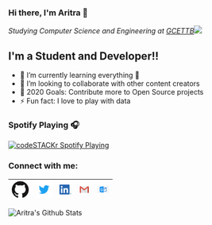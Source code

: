 ### Hi there, I'm Aritra 👋

<p><em>Studying Computer Science and Engineering at <a href="http://gcettb.ac.in">GCETTB</a><img src="https://media.giphy.com/media/WUlplcMpOCEmTGBtBW/giphy.gif" width="30"> 
</em></p>

## I'm a Student and Developer!!

- 🌱 I’m currently learning everything 🤣
- 👯 I’m looking to collaborate with other content creators
- 🥅 2020 Goals: Contribute more to Open Source projects
- ⚡ Fun fact: I love to play with data

### Spotify Playing 🎧

[<img src="https://now-playing-codestackr.vercel.app/api/spotify-playing" alt="codeSTACKr Spotify Playing" width="350" />](https://open.spotify.com/user/317mtwnvuoveyi3scmigeiy54qrq)

### Connect with me:

| [<img src="https://github.com/Aritra-Mondal/Aritra-Mondal/blob/main/gihub.png" alt="github logo" width="34">](https://github.com/Aritra-Mondal) |  [<img src="https://github.com/Aritra-Mondal/Aritra-Mondal/blob/main/twitter.svg" alt="twitter logo" width="34">](https://twitter.com/0538Aritra) |  [<img src="https://github.com/Aritra-Mondal/Aritra-Mondal/blob/main/linkedin.png" alt="linkedin logo" width="24">](https://www.linkedin.com/in/aritra-mondal-b083121a5/) |  [<img src="https://github.com/Aritra-Mondal/Aritra-Mondal/blob/main/gmail.jpeg" alt="gmail logo" width="24">](mailto:aritra.mondal.0538@gmail.com) |  [<img src="https://github.com/Aritra-Mondal/Aritra-Mondal/blob/main/kisspng-office-365-microsoft-exchange-server-microsoft-cor-outlook-icons-8-free-vector-icons-5b6de7ae929213.2025442315339293906004.jpg" alt="gmail logo" width="24">](mailto:aritra.mondal@gcettb.ac.in)
|---|---|---|---|---|

![Aritra's Github Stats](https://github-readme-stats.vercel.app/api?username=Aritra-Mondal&show_icons=true)



[twitter]: https://twitter.com/0538Aritra
[instagram]: https://www.instagram.com/mr.aritra_mondal/
[linkedin]: https://www.linkedin.com/in/aritra-mondal-b083121a5/
